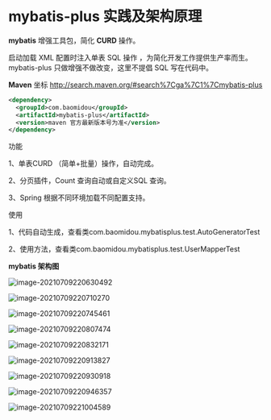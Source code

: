 # mybatis-plus 实践及架构原理

**mybatis** 增强工具包，简化 **CURD** 操作。 

启动加载 XML 配置时注入单表 SQL 操作 ，为简化开发工作提供生产率而生。mybatis-plus 只做增强不做改变，这里不提倡 SQL 写在代码中。 

**Maven** 坐标 http://search.maven.org/#search%7Cga%7C1%7Cmybatis-plus 

```xml
<dependency> 
  <groupId>com.baomidou</groupId> 
  <artifactId>mybatis-plus</artifactId> 
  <version>maven 官方最新版本号为准</version> 
</dependency> 
```

功能

1、单表CURD （简单+批量）操作，自动完成。 

2、分页插件，Count 查询自动或自定义SQL 查询。 

3、Spring 根据不同环境加载不同配置支持。 

使用

1、代码自动生成，查看类com.baomidou.mybatisplus.test.AutoGeneratorTest 

2、使用方法，查看类com.baomidou.mybatisplus.test.UserMapperTest 

**mybatis 架构图**

![image-20210709220630492](./mybatis-plus%E5%AE%9E%E8%B7%B5%E5%8F%8A%E6%9E%B6%E6%9E%84%E5%8E%9F%E7%90%86.assets/20210709220630.png)

![image-20210709220710270](./mybatis-plus%E5%AE%9E%E8%B7%B5%E5%8F%8A%E6%9E%B6%E6%9E%84%E5%8E%9F%E7%90%86.assets/20210709220710-16548494315591.png)

![image-20210709220745461](./mybatis-plus%E5%AE%9E%E8%B7%B5%E5%8F%8A%E6%9E%B6%E6%9E%84%E5%8E%9F%E7%90%86.assets/20210709220745.png)

![image-20210709220807474](./mybatis-plus%E5%AE%9E%E8%B7%B5%E5%8F%8A%E6%9E%B6%E6%9E%84%E5%8E%9F%E7%90%86.assets/20210709220807.png)

![image-20210709220832171](./mybatis-plus%E5%AE%9E%E8%B7%B5%E5%8F%8A%E6%9E%B6%E6%9E%84%E5%8E%9F%E7%90%86.assets/20210709220832.png)

![image-20210709220913827](./mybatis-plus%E5%AE%9E%E8%B7%B5%E5%8F%8A%E6%9E%B6%E6%9E%84%E5%8E%9F%E7%90%86.assets/20210709220913.png)

![image-20210709220930918](./mybatis-plus%E5%AE%9E%E8%B7%B5%E5%8F%8A%E6%9E%B6%E6%9E%84%E5%8E%9F%E7%90%86.assets/20210709220930.png)

![image-20210709220946357](./mybatis-plus%E5%AE%9E%E8%B7%B5%E5%8F%8A%E6%9E%B6%E6%9E%84%E5%8E%9F%E7%90%86.assets/20210709220946.png)

![image-20210709221004589](./mybatis-plus%E5%AE%9E%E8%B7%B5%E5%8F%8A%E6%9E%B6%E6%9E%84%E5%8E%9F%E7%90%86.assets/20210709221004.png)